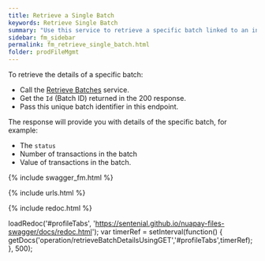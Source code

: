```yaml
---
title: Retrieve a Single Batch
keywords: Retrieve Single Batch
summary: "Use this service to retrieve a specific batch linked to an individual file."
sidebar: fm_sidebar
permalink: fm_retrieve_single_batch.html
folder: prodFileMgmt
---
```

To retrieve the details of a specific batch:

* Call the [Retrieve Batches](fm_retrieve_batches.html) service.
* Get the `Id` (Batch ID) returned in the 200 response.
* Pass this unique batch identifier in this endpoint.

The response will provide you with details of the specific batch, for example:

* The `status`
* Number of transactions in the batch
* Value of transactions in the batch.


{% include swagger_fm.html %}

{% include urls.html %}

<ul id="profileTabs" class="nav nav-tabs">


</ul>

{% include redoc.html %}

loadRedoc('#profileTabs', 'https://sentenial.github.io/nuapay-files-swagger/docs/redoc.html');
var timerRef = setInterval(function() { getDocs('operation/retrieveBatchDetailsUsingGET','#profileTabs',timerRef); }, 500);


</script>


<div id="mydiv"></div>
</div>
</div>
